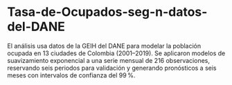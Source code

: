 # Tasa-de-Ocupados-seg-n-datos-del-DANE
El análisis usa datos de la GEIH del DANE para modelar la población ocupada en 13 ciudades de Colombia (2001–2019). Se aplicaron modelos de suavizamiento exponencial a una serie mensual de 216 observaciones, reservando seis periodos para validación y generando pronósticos a seis meses con intervalos de confianza del 99 %.
